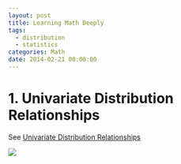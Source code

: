 ```yaml
---
layout: post
title: Learning Math Deeply
tags:
  - distribution
  - statistics
categories: Math
date: 2014-02-21 00:00:00
---
```


# 1. Univariate Distribution Relationships

See [Univariate Distribution Relationships](http://www.math.wm.edu/~leemis/chart/UDR/UDR.html)

![](http://www.math.wm.edu/~leemis/chart/UDR/BaseImage.png)